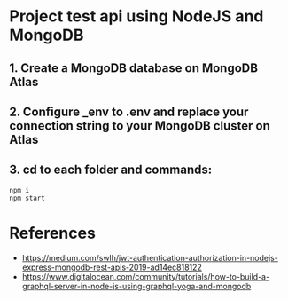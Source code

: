 # Project test api using NodeJS and MongoDB

## 1. Create a MongoDB database on MongoDB Atlas

## 2. Configure \_env to .env and replace your connection string to your MongoDB cluster on Atlas

## 3. cd to each folder and commands:

```
npm i
npm start
```

# References

- https://medium.com/swlh/jwt-authentication-authorization-in-nodejs-express-mongodb-rest-apis-2019-ad14ec818122
- https://www.digitalocean.com/community/tutorials/how-to-build-a-graphql-server-in-node-js-using-graphql-yoga-and-mongodb
